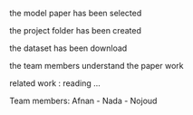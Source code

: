 the model paper has been selected 

the project folder has been created 

the dataset has been download 

the team members understand the paper work 

related work : reading ...

Team members: Afnan - Nada - Nojoud